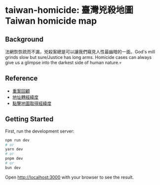 # taiwan-homicide: 臺灣兇殺地圖 Taiwan homicide map

## Background

法網恢恢疏而不漏，兇殺案總是可以讓我們窺見人性最幽暗的一面。God's mill grinds slow but sure/Justice has long arms. Homicide cases can always give us a glimpse into the darkest side of human nature.💀

## Reference

- [重案回顧](https://www.nownews.com/news/6414054)
- [地址轉經緯度](https://littlehorseboy.github.io/getCurrentPosition-test/addressToCoords.html)
- [點擊地圖取得經緯度](https://developers.google.com/maps/documentation/javascript/examples/event-click-latlng)

## Getting Started

First, run the development server:

```bash
npm run dev
# or
yarn dev
# or
pnpm dev
# or
bun dev
```

Open [http://localhost:3000](http://localhost:3000) with your browser to see the result.
